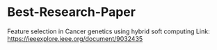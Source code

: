# Best-Research-Paper
Feature selection in Cancer genetics using hybrid soft computing
Link: https://ieeexplore.ieee.org/document/9032435

